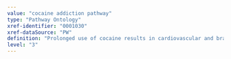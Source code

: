 ```yaml
---
value: "cocaine addiction pathway"
type: "Pathway Ontology"
xref-identifier: "0001030"
xref-dataSource: "PW"
definition: "Prolonged use of cocaine results in cardiovascular and brain damage. Cocaine is thought to bind to the dopamine reuptake transporter thus blocking the reuptake of dopamine into nerve terminals. The resulting higher concentration of dopamine in synapses leads to overactivation of dopamine receptors such as D1 and of signaling pathways downstream of it overall believed to be critical in mediating the behavioral responses to cocaine."
level: "3"
---
```


